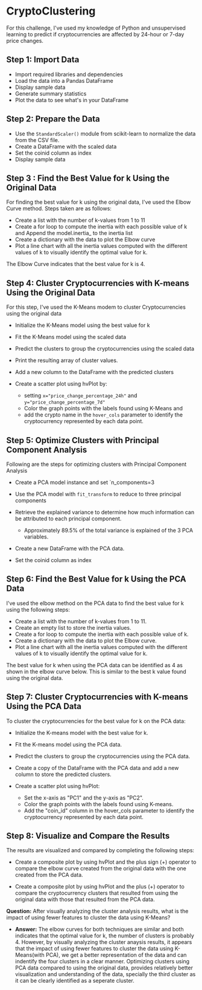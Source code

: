 # CryptoClustering

For this challenge, I've used my knowledge of Python and unsupervised learning to predict if cryptocurrencies are affected by 24-hour or 7-day price changes.


## Step 1: Import Data

- Import required libraries and dependencies
- Load the data into a Pandas DataFrame
- Display sample data
- Generate summary statistics
- Plot the data to see what's in your DataFrame





## Step 2: Prepare the Data

- Use the `StandardScaler()` module from scikit-learn to normalize the data from the CSV file.
- Create a DataFrame with the scaled data
- Set the coinid column as index
- Display sample data




## Step 3 : Find the Best Value for k Using the Original Data

For finding the best value for k using the original data, I've used the Elbow Curve method. Steps taken are as follows:

- Create a list with the number of k-values from 1 to 11
- Create a for loop to compute the inertia with each possible value of k and Append the model.inertia_ to the inertia list
- Create a dictionary with the data to plot the Elbow curve
- Plot a line chart with all the inertia values computed with the different values of k to visually identify the optimal value for k.

The Elbow Curve indicates that the best value for k is 4.





## Step 4: Cluster Cryptocurrencies with K-means Using the Original Data

For this step, I've used the K-Means modem to cluster Cryptocurrencies using the original data

- Initialize the K-Means model using the best value for k
- Fit the K-Means model using the scaled data
- Predict the clusters to group the cryptocurrencies using the scaled data
- Print the resulting array of cluster values.
- Add a new column to the DataFrame with the predicted clusters
- Create a scatter plot using hvPlot by:

    - setting `x="price_change_percentage_24h"` and `y="price_change_percentage_7d"`
    - Color the graph points with the labels found using K-Means and 
    - add the crypto name in the `hover_cols` parameter to identify the cryptocurrency represented by each data point.





## Step 5: Optimize Clusters with Principal Component Analysis

Following are the steps for optimizing clusters with Principal Component Analysis

- Create a PCA model instance and set `n_components=3
- Use the PCA model with `fit_transform` to reduce to three principal components
- Retrieve the explained variance to determine how much information can be attributed to each principal component.

    - Approximately 89.5% of the total variance is explained of the 3 PCA variables.

- Create a new DataFrame with the PCA data.
- Set the coinid column as index



## Step 6: Find the Best Value for k Using the PCA Data

I've used the elbow method on the PCA data to find the best value for k using the following steps:

- Create a list with the number of k-values from 1 to 11.
- Create an empty list to store the inertia values.
- Create a for loop to compute the inertia with each possible value of k.
- Create a dictionary with the data to plot the Elbow curve.
- Plot a line chart with all the inertia values computed with the different values of k to visually identify the optimal value for k.

The best value for k when using the PCA data can be identified as 4 as shown in the elbow curve below. This is similar to the best k value found using the original data.




## Step 7: Cluster Cryptocurrencies with K-means Using the PCA Data

To cluster the cryptocurrencies for the best value for k on the PCA data:

- Initialize the K-means model with the best value for k.
- Fit the K-means model using the PCA data.
- Predict the clusters to group the cryptocurrencies using the PCA data.
- Create a copy of the DataFrame with the PCA data and add a new column to store the predicted clusters.
- Create a scatter plot using hvPlot:

    - Set the x-axis as "PC1" and the y-axis as "PC2".
    - Color the graph points with the labels found using K-means.
    - Add the "coin_id" column in the hover_cols parameter to identify the cryptocurrency represented by each data point.




## Step 8: Visualize and Compare the Results

The results are visualized and compared by completing the following steps:

- Create a composite plot by using hvPlot and the plus sign (+) operator to compare the elbow curve created from the original data with the one created from the PCA data.

- Create a composite plot by using hvPlot and the plus (+) operator to compare the cryptocurrency clusters that resulted from using the original data with those that resulted from the PCA data.


**Question:** After visually analyzing the cluster analysis results, what is the impact of using fewer features to cluster the data using K-Means?

  * **Answer:** The elbow curves for both techniques are similar and both indicates that the optimal value for k, the number of clusters is probably 4. However, by visually analyzing the cluster anaysis results, it appears that the impact of using fewer features to cluster the data using K-Means(with PCA), we get a better representation of the data and can indentify the four clusters in a clear manner. Optimizing clusters using PCA data compared to using the original data, provides relatively better visualization and understanding of the data, specially the third cluster as it can be clearly identified as a seperate cluster. 










